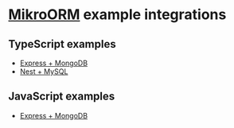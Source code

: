 # [MikroORM](https://github.com/B4nan/mikro-orm) example integrations

## TypeScript examples

- [Express + MongoDB](https://github.com/B4nan/mikro-orm-examples/tree/master/express-ts)
- [Nest + MySQL](https://github.com/B4nan/mikro-orm-examples/tree/master/nestjs)

## JavaScript examples 
- [Express + MongoDB](https://github.com/B4nan/mikro-orm-examples/tree/master/express-js)
